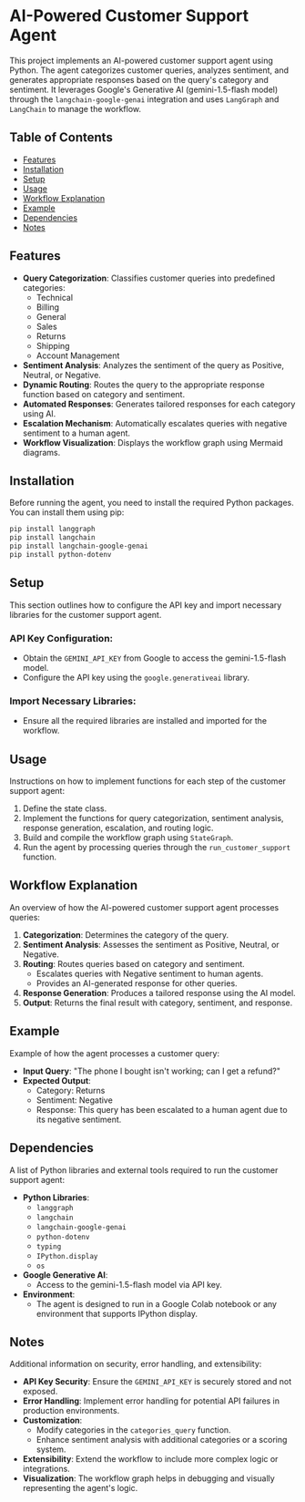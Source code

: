 # AI-Powered Customer Support Agent

This project implements an AI-powered customer support agent using Python. The agent categorizes customer queries, analyzes sentiment, and generates appropriate responses based on the query's category and sentiment. It leverages Google's Generative AI (gemini-1.5-flash model) through the `langchain-google-genai` integration and uses `LangGraph` and `LangChain` to manage the workflow.

## Table of Contents
- [Features](#features)
- [Installation](#installation)
- [Setup](#setup)
- [Usage](#usage)
- [Workflow Explanation](#workflow-explanation)
- [Example](#example)
- [Dependencies](#dependencies)
- [Notes](#notes)

## Features

- **Query Categorization**: Classifies customer queries into predefined categories:
  - Technical
  - Billing
  - General
  - Sales
  - Returns
  - Shipping
  - Account Management
- **Sentiment Analysis**: Analyzes the sentiment of the query as Positive, Neutral, or Negative.
- **Dynamic Routing**: Routes the query to the appropriate response function based on category and sentiment.
- **Automated Responses**: Generates tailored responses for each category using AI.
- **Escalation Mechanism**: Automatically escalates queries with negative sentiment to a human agent.
- **Workflow Visualization**: Displays the workflow graph using Mermaid diagrams.

## Installation

Before running the agent, you need to install the required Python packages. You can install them using pip:

```bash
pip install langgraph
pip install langchain
pip install langchain-google-genai
pip install python-dotenv
```

## Setup
This section outlines how to configure the API key and import necessary libraries for the customer support agent.

### API Key Configuration:
- Obtain the `GEMINI_API_KEY` from Google to access the gemini-1.5-flash model.
- Configure the API key using the `google.generativeai` library.

### Import Necessary Libraries:
- Ensure all the required libraries are installed and imported for the workflow.

## Usage
Instructions on how to implement functions for each step of the customer support agent:
1. Define the state class.
2. Implement the functions for query categorization, sentiment analysis, response generation, escalation, and routing logic.
3. Build and compile the workflow graph using `StateGraph`.
4. Run the agent by processing queries through the `run_customer_support` function.

## Workflow Explanation
An overview of how the AI-powered customer support agent processes queries:
1. **Categorization**: Determines the category of the query.
2. **Sentiment Analysis**: Assesses the sentiment as Positive, Neutral, or Negative.
3. **Routing**: Routes queries based on category and sentiment.
   - Escalates queries with Negative sentiment to human agents.
   - Provides an AI-generated response for other queries.
4. **Response Generation**: Produces a tailored response using the AI model.
5. **Output**: Returns the final result with category, sentiment, and response.

## Example
Example of how the agent processes a customer query:
- **Input Query**: "The phone I bought isn't working; can I get a refund?"
- **Expected Output**:
  - Category: Returns
  - Sentiment: Negative
  - Response: This query has been escalated to a human agent due to its negative sentiment.

## Dependencies
A list of Python libraries and external tools required to run the customer support agent:
- **Python Libraries**:
  - `langgraph`
  - `langchain`
  - `langchain-google-genai`
  - `python-dotenv`
  - `typing`
  - `IPython.display`
  - `os`
- **Google Generative AI**:
  - Access to the gemini-1.5-flash model via API key.
- **Environment**:
  - The agent is designed to run in a Google Colab notebook or any environment that supports IPython display.

## Notes
Additional information on security, error handling, and extensibility:
- **API Key Security**: Ensure the `GEMINI_API_KEY` is securely stored and not exposed.
- **Error Handling**: Implement error handling for potential API failures in production environments.
- **Customization**:
  - Modify categories in the `categories_query` function.
  - Enhance sentiment analysis with additional categories or a scoring system.
- **Extensibility**: Extend the workflow to include more complex logic or integrations.
- **Visualization**: The workflow graph helps in debugging and visually representing the agent's logic.



